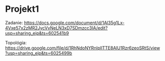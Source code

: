 # Projekt1
Zadanie:
https://docs.google.com/document/d/1Al35g1Lx-4Vxe57x2zMR2JycVvNeLN3xD7SDmzcc3IA/edit?usp=sharing_eip&ts=602541b9

Topológia:
https://drive.google.com/file/d/1RhNdoNYRnlpllTTE8AlU1Rzr6zeoSRtS/view?usp=sharing_eip&ts=6025499b
